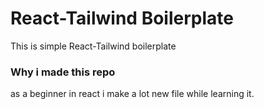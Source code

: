 # React-Tailwind Boilerplate
This is simple React-Tailwind boilerplate

### Why i made this repo
as a beginner in react i make a lot new file while learning it. 
